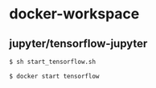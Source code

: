 # docker-workspace

## jupyter/tensorflow-jupyter
```bash
$ sh start_tensorflow.sh
```
```bash
$ docker start tensorflow
```
